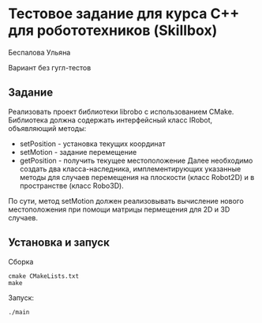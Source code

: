 
# Тестовое задание для курса С++ для робототехников (Skillbox)
Беспалова Ульяна

Вариант без гугл-тестов

## Задание

Реализовать проект библиотеки librobo с использованием CMake. Библиотека должна содержать интерфейсный класс IRobot, объявляющий методы:
- setPosition - установка текущих координат
- setMotion - задание перемещение
- getPosition - получить текущее местоположение
Далее необходимо создать два класса-наследника, имплементирующих указанные методы для случаев перемещения на плоскости (класс Robot2D) и в пространстве (класс Robo3D).

По сути, метод setMotion должен реализовывать вычисление нового местоположения при помощи матрицы пермещения для 2D и 3D случаев.




## Установка и запуск

Сборка

```
cmake CMakeLists.txt
make
```

Запуск:

```
./main
```

